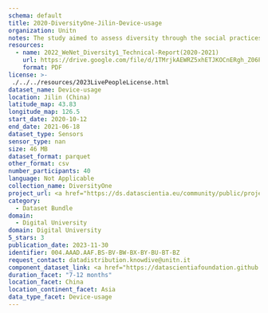 ```yaml
---
schema: default
title: 2020-DiversityOne-Jilin-Device-usage
organization: Unitn
notes: The study aimed to assess diversity through the social practices and daily behaviors of university students from eight different countries. The research was carried out in two phases. Initially, a large sample of students from Denmark, Italy, Mongolia, Paraguay, the United Kingdom, China, Mexico, and India, completed a survey on their social practices, as well as their socio-demographic, cultural, and psychological elements. In the second phase, a sub-sample of the respondents engaged in a four-week data collection by using an innovative smartphone application called iLog. This app collected data from thirty-four smartphone sensors around the clock, allowing for an in-depth investigation into the diversity and daily routines of university students across countries, both synchronically and diachronically.
resources:
  - name: 2022_WeNet_Diversity1_Technical-Report(2020-2021)
    url: https://drive.google.com/file/d/1TMrjkAEWRZ5xhETJKOCnERgh_Z06PO2E/view?usp=drive_link
    format: PDF
license: >-
 ./../../resources/2023LivePeopleLicense.html
dataset_name: Device-usage
location: Jilin (China)
latitude_map: 43.83
longitude_map: 126.5
start_date: 2020-10-12
end_date: 2021-06-18
dataset_type: Sensors
sensor_type: nan
size: 46 MB
dataset_format: parquet
other_format: csv
number_participants: 40
language: Not Applicable
collection_name: DiversityOne
project_url: <a href="https://ds.datascientia.eu/community/public/projects/923b2c1c-166c-4f53-a274-c9d6eaa5ad4f">https://ds.datascientia.eu/community/public/projects/923b2c1c-166c-4f53-a274-c9d6eaa5ad4f</a>
category: 
  - Dataset Bundle
domain: 
  - Digital University
domain: Digital University
5_stars: 3
publication_date: 2023-11-30
identifier: 004.AAAD.AAF.BS-BV-BW-BX-BY-BU-BT-BZ
request_contact: datadistribution.knowdive@unitn.it
component_dataset_link: <a href="https://datascientiafoundation.github.io/LivePeople/datasets/2020-DV1-Jilin-Airplane%20Mode%20Event/">2020-DV1-Jilin-Airplane Mode Event</a>, <a href="https://datascientiafoundation.github.io/LivePeople/datasets/2020-DV1-Jilin-Battery%20Monitoring%20Log/">2020-DV1-Jilin-Battery Monitoring Log</a>, <a href="https://datascientiafoundation.github.io/LivePeople/datasets/2020-DV1-Jilin-Batterycharge%20Event/">2020-DV1-Jilin-Batterycharge Event</a>, <a href="https://datascientiafoundation.github.io/LivePeople/datasets/2020-DV1-Jilin-Doze%20Event/">2020-DV1-Jilin-Doze Event</a>, <a href="https://datascientiafoundation.github.io/LivePeople/datasets/2020-DV1-Jilin-Ring%20Mode%20Event/">2020-DV1-Jilin-Ring Mode Event</a>, <a href="https://datascientiafoundation.github.io/LivePeople/datasets/2020-DV1-Jilin-Screen%20Event/">2020-DV1-Jilin-Screen Event</a>, <a href="https://datascientiafoundation.github.io/LivePeople/datasets/2020-DV1-Jilin-Touch%20Event/">2020-DV1-Jilin-Touch Event</a>, <a href="https://datascientiafoundation.github.io/LivePeople/datasets/2020-DV1-Jilin-User%20Presence%20Event/">2020-DV1-Jilin-User Presence Event</a>
duration_facet: "7-12 months"
location_facet: China
location_continent_facet: Asia
data_type_facet: Device-usage
---
```

